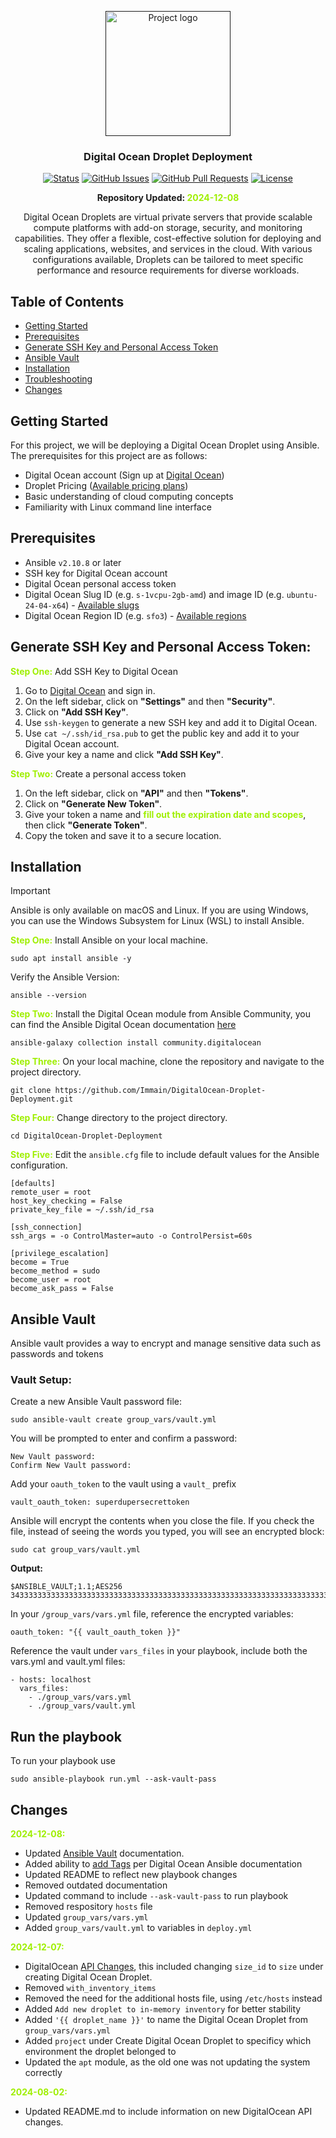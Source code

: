 <p align="center">
  <a href="" rel="noopener">
 <img width=200px height=200px src="https://seeklogo.com/images/D/digital-ocean-logo-7B970FE624-seeklogo.com.png" alt="Project logo"></a>
</p>

<h3 align="center">Digital Ocean Droplet Deployment</h3>

<div align="center">

[![Status](https://img.shields.io/badge/status-active-success.svg)]()
[![GitHub Issues](https://img.shields.io/github/issues/Immain/DigitalOcean-Droplet-Deployment.svg)](https://github.com/Immain/DigitalOcean-Droplet-Deployment/issues)
[![GitHub Pull Requests](https://img.shields.io/github/issues-pr/Immain/DigitalOcean-Droplet-Deployment.svg)](https://github.com/Immain/DigitalOcean-Droplet-Deployment/pulls)
[![License](https://img.shields.io/badge/license-MIT-blue.svg)](/LICENSE)

</div>

<b><p align="center">Repository Updated: <span style="color: #9FEF00;">2024-12-08</span></p></b>


<p align="center">
Digital Ocean Droplets are virtual private servers that provide scalable compute platforms with add-on storage, security, and monitoring capabilities. They offer a flexible, cost-effective solution for deploying and scaling applications, websites, and services in the cloud. With various configurations available, Droplets can be tailored to meet specific performance and resource requirements for diverse workloads.
</p>

## Table of Contents

- [Getting Started](#getting-started)
- [Prerequisites](#prerequisites)
- [Generate SSH Key and Personal Access Token](#generate-ssh-key-and-personal-access-token)
- [Ansible Vault](#ansible-vault)
- [Installation](#installation)
- [Troubleshooting](#troubleshooting)
- [Changes](#changes)



## Getting Started

For this project, we will be deploying a Digital Ocean Droplet using Ansible. The prerequisites for this project are as follows:

- Digital Ocean account (Sign up at [Digital Ocean](https://www.digitalocean.com/))
- Droplet Pricing ([Available pricing plans](https://www.digitalocean.com/pricing/droplets))
- Basic understanding of cloud computing concepts
- Familiarity with Linux command line interface

## Prerequisites

- Ansible `v2.10.8` or later
- SSH key for Digital Ocean account
- Digital Ocean personal access token
- Digital Ocean Slug ID (e.g. `s-1vcpu-2gb-amd`) and image ID (e.g. `ubuntu-24-04-x64`) - [Available slugs](https://slugs.do-api.dev/)
- Digital Ocean Region ID (e.g. `sfo3`) - [Available regions](https://docs.digitalocean.com/platform/regional-availability/#app-platform-availability)

## Generate SSH Key and Personal Access Token:

<b><span style="color: #9FEF00;">Step One:</span></b> Add SSH Key to Digital Ocean

1. Go to [Digital Ocean](https://www.digitalocean.com/) and sign in.
2. On the left sidebar, click on **"Settings"** and then **"Security"**.
3. Click on **"Add SSH Key"**.
4. Use ```ssh-keygen``` to generate a new SSH key and add it to Digital Ocean.
5. Use ```cat ~/.ssh/id_rsa.pub``` to get the public key and add it to your Digital Ocean account.
6. Give your key a name and click **"Add SSH Key"**.

<b><span style="color: #9FEF00;">Step Two:</span></b> Create a personal access token

1. On the left sidebar, click on **"API"** and then **"Tokens"**.
2. Click on **"Generate New Token"**.
3. Give your token a name and <span style="color: #9FEF00;">**fill out the expiration date and scopes**</span>, then click **"Generate Token"**.
4. Copy the token and save it to a secure location.


##  Installation

> [!IMPORTANT]  
> Ansible is only available on macOS and Linux. If you are using Windows, you can use the Windows Subsystem for Linux (WSL) to install Ansible.

<b><span style="color: #9FEF00;">Step One:</span></b>  Install Ansible on your local machine.


```
sudo apt install ansible -y
```

Verify the Ansible Version:
```
ansible --version
```

<b><span style="color: #9FEF00;">Step Two:</span></b> Install the Digital Ocean module from Ansible Community, you can find the Ansible Digital Ocean documentation [here](https://docs.ansible.com/ansible/latest/collections/community/digitalocean/index.html)

```
ansible-galaxy collection install community.digitalocean
```

<b><span style="color: #9FEF00;">Step Three:</span></b> On your local machine, clone the repository and navigate to the project directory.

```
git clone https://github.com/Immain/DigitalOcean-Droplet-Deployment.git
```

<b><span style="color: #9FEF00;">Step Four:</span></b> Change directory to the project directory.

```
cd DigitalOcean-Droplet-Deployment
```

<b><span style="color: #9FEF00;">Step Five:</span></b> Edit the ```ansible.cfg``` file to include default values for the Ansible configuration.

```
[defaults]
remote_user = root
host_key_checking = False
private_key_file = ~/.ssh/id_rsa

[ssh_connection]
ssh_args = -o ControlMaster=auto -o ControlPersist=60s

[privilege_escalation]
become = True
become_method = sudo
become_user = root
become_ask_pass = False

```

## Ansible Vault
Ansible vault provides a way to encrypt and manage sensitive data such as passwords and tokens

### Vault Setup:

Create a new Ansible Vault password file:
```
sudo ansible-vault create group_vars/vault.yml
```

You will be prompted to enter and confirm a password:
```
New Vault password: 
Confirm New Vault password:
```

Add your ```oauth_token``` to the vault using a ```vault_``` prefix
```
vault_oauth_token: superdupersecrettoken
```
Ansible will encrypt the contents when you close the file. If you check the file, instead of seeing the words you typed, you will see an encrypted block:
```
sudo cat group_vars/vault.yml
```
<b>Output:</b>
```
$ANSIBLE_VAULT;1.1;AES256
343333333333333333333333333333333333333333333333333333333333333333333333333333333333333333333333333333333333333333333333333333
```

In your ```/group_vars/vars.yml``` file, reference the encrypted variables:
```
oauth_token: "{{ vault_oauth_token }}"
```

Reference the vault under ```vars_files``` in your playbook, include both the vars.yml and vault.yml files:
```
- hosts: localhost
  vars_files:
    - ./group_vars/vars.yml
    - ./group_vars/vault.yml
```

## Run the playbook
To run your playbook use
```
sudo ansible-playbook run.yml --ask-vault-pass
```

## Changes

<p style="color: #9FEF00;"><b>2024-12-08:</b></p>

- Updated [Ansible Vault](https://docs.ansible.com/ansible/latest/vault_guide/index.html) documentation.
- Added ability to [add Tags](https://docs.ansible.com/ansible/latest/collections/community/digitalocean/digital_ocean_tag_module.html#ansible-collections-community-digitalocean-digital-ocean-tag-module) per Digital Ocean Ansible documentation
- Updated README to reflect new playbook changes
- Removed outdated documentation
- Updated command to include ```--ask-vault-pass``` to run playbook
- Removed respository ```hosts``` file
- Updated ```group_vars/vars.yml```
- Added ```group_vars/vault.yml``` to variables in ```deploy.yml```


<p style="color: #9FEF00;"><b>2024-12-07:</b></p>

- DigitalOcean [API Changes](https://docs.ansible.com/ansible/latest/collections/community/digitalocean/digital_ocean_droplet_module.html#ansible-collections-community-digitalocean-digital-ocean-droplet-module), this included changing ```size_id``` to ```size``` under creating Digital Ocean Droplet. 
- Removed ```with_inventory_items```
- Removed the need for the additional hosts file, using ```/etc/hosts``` instead
- Added ```Add new droplet to in-memory inventory``` for better stability
- Added ```'{{ droplet_name }}'``` to name the Digital Ocean Droplet from ```group_vars/vars.yml```
- Added ```project``` under Create Digital Ocean Droplet to specificy which environment the droplet belonged to
- Updated the ```apt``` module, as the old one was not updating the system correctly

<p style="color: #9FEF00;"><b>2024-08-02:</b></p>

- Updated README.md to include information on new DigitalOcean API changes.
